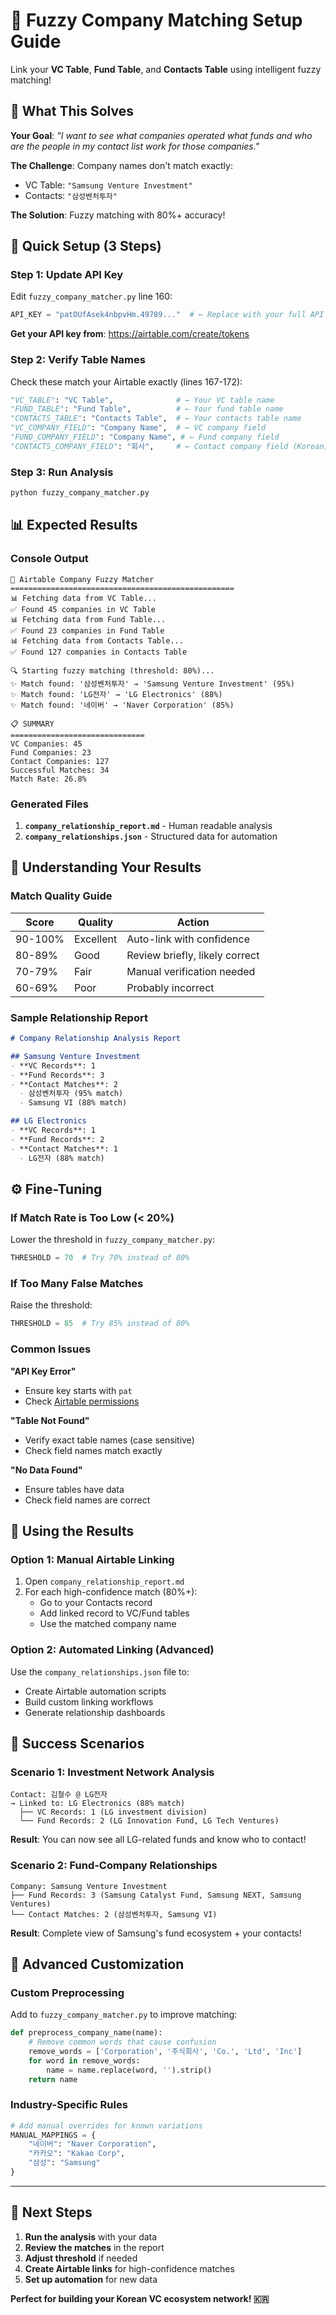 # 🔗 Fuzzy Company Matching Setup Guide

Link your **VC Table**, **Fund Table**, and **Contacts Table** using intelligent fuzzy matching!

## 🎯 What This Solves

**Your Goal**: *"I want to see what companies operated what funds and who are the people in my contact list work for those companies."*

**The Challenge**: Company names don't match exactly:
- VC Table: `"Samsung Venture Investment"`
- Contacts: `"삼성벤처투자"`

**The Solution**: Fuzzy matching with 80%+ accuracy!

## 🚀 Quick Setup (3 Steps)

### Step 1: Update API Key

Edit `fuzzy_company_matcher.py` line 160:

```python
API_KEY = "patOUfAsek4nbpvHm.49789..."  # ← Replace with your full API key
```

**Get your API key from**: https://airtable.com/create/tokens

### Step 2: Verify Table Names

Check these match your Airtable exactly (lines 167-172):

```python
"VC_TABLE": "VC Table",              # ← Your VC table name
"FUND_TABLE": "Fund Table",          # ← Your fund table name  
"CONTACTS_TABLE": "Contacts Table",  # ← Your contacts table name
"VC_COMPANY_FIELD": "Company Name",  # ← VC company field
"FUND_COMPANY_FIELD": "Company Name", # ← Fund company field
"CONTACTS_COMPANY_FIELD": "회사",     # ← Contact company field (Korean)
```

### Step 3: Run Analysis

```bash
python fuzzy_company_matcher.py
```

## 📊 Expected Results

### Console Output
```
🔗 Airtable Company Fuzzy Matcher
==================================================
📊 Fetching data from VC Table...
✅ Found 45 companies in VC Table
📊 Fetching data from Fund Table...
✅ Found 23 companies in Fund Table
📊 Fetching data from Contacts Table...
✅ Found 127 companies in Contacts Table

🔍 Starting fuzzy matching (threshold: 80%)...
✨ Match found: '삼성벤처투자' → 'Samsung Venture Investment' (95%)
✨ Match found: 'LG전자' → 'LG Electronics' (88%)
✨ Match found: '네이버' → 'Naver Corporation' (85%)

📋 SUMMARY
==============================
VC Companies: 45
Fund Companies: 23
Contact Companies: 127
Successful Matches: 34
Match Rate: 26.8%
```

### Generated Files

1. **`company_relationship_report.md`** - Human readable analysis
2. **`company_relationships.json`** - Structured data for automation

## 🎯 Understanding Your Results

### Match Quality Guide

| Score | Quality | Action |
|-------|---------|---------|
| 90-100% | Excellent | Auto-link with confidence |
| 80-89% | Good | Review briefly, likely correct |
| 70-79% | Fair | Manual verification needed |
| 60-69% | Poor | Probably incorrect |

### Sample Relationship Report

```markdown
# Company Relationship Analysis Report

## Samsung Venture Investment
- **VC Records**: 1
- **Fund Records**: 3  
- **Contact Matches**: 2
  - 삼성벤처투자 (95% match)
  - Samsung VI (88% match)

## LG Electronics  
- **VC Records**: 1
- **Fund Records**: 2
- **Contact Matches**: 1
  - LG전자 (88% match)
```

## ⚙️ Fine-Tuning

### If Match Rate is Too Low (< 20%)

Lower the threshold in `fuzzy_company_matcher.py`:

```python
THRESHOLD = 70  # Try 70% instead of 80%
```

### If Too Many False Matches

Raise the threshold:

```python
THRESHOLD = 85  # Try 85% instead of 80%
```

### Common Issues

**"API Key Error"**
- Ensure key starts with `pat`
- Check [Airtable permissions](https://airtable.com/appdR8V9lJaRW8VkR/tblZdnYYQxNfmN7lu/viwn8yWJohA3XtH3k?blocks=hide)

**"Table Not Found"**
- Verify exact table names (case sensitive)
- Check field names match exactly

**"No Data Found"**
- Ensure tables have data
- Check field names are correct

## 🔄 Using the Results

### Option 1: Manual Airtable Linking

1. Open `company_relationship_report.md`
2. For each high-confidence match (80%+):
   - Go to your Contacts record
   - Add linked record to VC/Fund tables
   - Use the matched company name

### Option 2: Automated Linking (Advanced)

Use the `company_relationships.json` file to:
- Create Airtable automation scripts
- Build custom linking workflows
- Generate relationship dashboards

## 🎉 Success Scenarios

### Scenario 1: Investment Network Analysis
```
Contact: 김철수 @ LG전자
→ Linked to: LG Electronics (88% match)
  ├── VC Records: 1 (LG investment division)
  └── Fund Records: 2 (LG Innovation Fund, LG Tech Ventures)
```

**Result**: You can now see all LG-related funds and know who to contact!

### Scenario 2: Fund-Company Relationships  
```
Company: Samsung Venture Investment
├── Fund Records: 3 (Samsung Catalyst Fund, Samsung NEXT, Samsung Ventures)
└── Contact Matches: 2 (삼성벤처투자, Samsung VI)
```

**Result**: Complete view of Samsung's fund ecosystem + your contacts!

## 🔧 Advanced Customization

### Custom Preprocessing

Add to `fuzzy_company_matcher.py` to improve matching:

```python
def preprocess_company_name(name):
    # Remove common words that cause confusion
    remove_words = ['Corporation', '주식회사', 'Co.', 'Ltd', 'Inc']
    for word in remove_words:
        name = name.replace(word, '').strip()
    return name
```

### Industry-Specific Rules

```python
# Add manual overrides for known variations
MANUAL_MAPPINGS = {
    "네이버": "Naver Corporation",
    "카카오": "Kakao Corp",
    "삼성": "Samsung"
}
```

---

## 🚀 Next Steps

1. **Run the analysis** with your data
2. **Review the matches** in the report
3. **Adjust threshold** if needed
4. **Create Airtable links** for high-confidence matches
5. **Set up automation** for new data

**Perfect for building your Korean VC ecosystem network! 🇰🇷** 